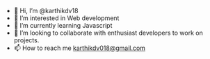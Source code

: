 - 👋 Hi, I’m @karthikdv18
- 👀 I’m interested in Web development
- 🌱 I’m currently learning Javascript
- 💞️ I’m looking to collaborate with enthusiast developers to work on projects.
- 📫 How to reach me karthikdv018@gmail.com

<!---
karthikdv18/karthikdv18 is a ✨ special ✨ repository because its `README.md` (this file) appears on your GitHub profile.
You can click the Preview link to take a look at your changes.
--->
